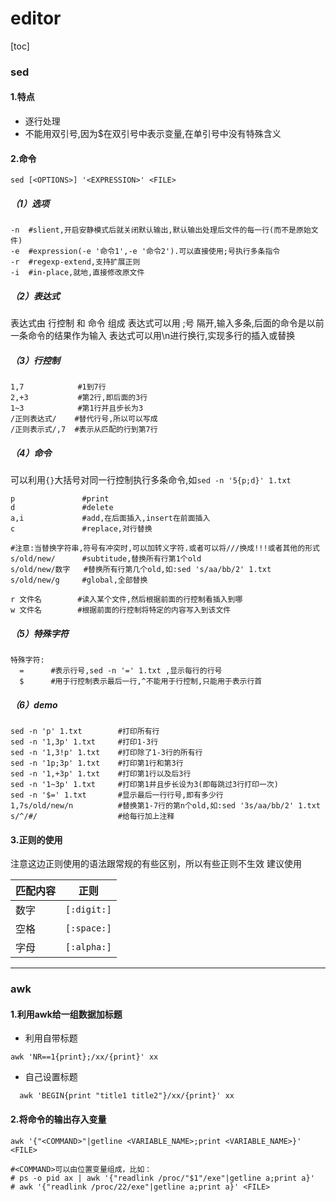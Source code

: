 # editor

[toc]

### sed

#### 1.特点
* 逐行处理
* 不能用双引号,因为$在双引号中表示变量,在单引号中没有特殊含义

#### 2.命令
```shell
sed [<OPTIONS>] '<EXPRESSION>' <FILE>
```

##### （1）选项
```shell
-n  #slient,开启安静模式后就关闭默认输出,默认输出处理后文件的每一行(而不是原始文件)
-e  #expression(-e '命令1',-e '命令2').可以直接使用;号执行多条指令
-r  #regexp-extend,支持扩展正则
-i  #in-place,就地,直接修改原文件
```

##### （2）表达式
表达式由 行控制 和 命令 组成
表达式可以用 ;号 隔开,输入多条,后面的命令是以前一条命令的结果作为输入
表达式可以用\n进行换行,实现多行的插入或替换

##### （3）行控制
```shell
1,7            #1到7行
2,+3           #第2行,即后面的3行
1~3            #第1行并且步长为3
/正则表达式/    #替代行号,所以可以写成
/正则表示式/,7  #表示从匹配的行到第7行
```

##### （4）命令
可以利用`{}`大括号对同一行控制执行多条命令,如`sed -n '5{p;d}' 1.txt`
```shell
p               #print
d               #delete
a,i             #add,在后面插入,insert在前面插入
c               #replace,对行替换

#注意:当替换字符串,符号有冲突时,可以加转义字符.或者可以将///换成!!!或者其他的形式
s/old/new/      #subtitude,替换所有行第1个old
s/old/new/数字   #替换所有行第几个old,如:sed 's/aa/bb/2' 1.txt
s/old/new/g     #global,全部替换

r 文件名        #读入某个文件,然后根据前面的行控制看插入到哪
w 文件名        #根据前面的行控制将特定的内容写入到该文件
```

##### （5）特殊字符
```shell
特殊字符:
  =      #表示行号,sed -n '=' 1.txt ,显示每行的行号
  $      #用于行控制表示最后一行,^不能用于行控制,只能用于表示行首
```

##### （6）demo
```shell
sed -n 'p' 1.txt        #打印所有行
sed -n '1,3p' 1.txt     #打印1-3行
sed -n '1,3!p' 1.txt    #打印除了1-3行的所有行
sed -n '1p;3p' 1.txt    #打印第1行和第3行
sed -n '1,+3p' 1.txt    #打印第1行以及后3行
sed -n '1~3p' 1.txt     #打印第1并且步长设为3(即每跳过3行打印一次)
sed -n '$=' 1.txt       #显示最后一行行号,即有多少行
1,7s/old/new/n          #替换第1-7行的第n个old,如:sed '3s/aa/bb/2' 1.txt
s/^/#/                  #给每行加上注释
```

#### 3.正则的使用
注意这边正则使用的语法跟常规的有些区别，所以有些正则不生效
建议使用

|匹配内容|正则|
|-|-|
|数字|`[:digit:]`|
|空格|`[:space:]`|
|字母|`[:alpha:]`|

***

### awk

#### 1.利用awk给一组数据加标题
* 利用自带标题
```shell
awk 'NR==1{print};/xx/{print}' xx
```

* 自己设置标题
```shell
  awk 'BEGIN{print "title1 title2"}/xx/{print}' xx
```

#### 2.将命令的输出存入变量
```shell
awk '{"<COMMAND>"|getline <VARIABLE_NAME>;print <VARIABLE_NAME>}' <FILE>

#<COMMAND>可以由位置变量组成，比如：
# ps -o pid ax | awk '{"readlink /proc/"$1"/exe"|getline a;print a}'
# awk '{"readlink /proc/22/exe"|getline a;print a}' <FILE>

```
